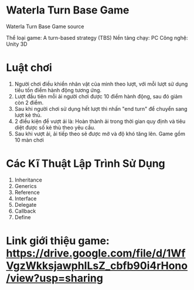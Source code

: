# Waterla Turn Base Game
 Waterla Turn Base Game source

Thể loại game: A turn-based strategy (TBS)
Nền tảng chạy: PC
Công nghệ: Unity 3D

# Luật chơi
1. Người chơi điều khiển nhân vật của mình theo lượt, với mỗi lượt sử dụng tiêu tốn điểm hành động tương ứng.
2. Lượt đầu tiên mỗi ải người chơi được 10 điểm hành động, sau đó giảm còn 2 điểm.
3. Sau khi người chơi sử dụng hết lượt thì nhấn "end turn" để chuyển sang lượt kẻ thù.
4. 2 điều kiện để vượt ải là: Hoàn thành ải trong thời gian quy định và tiêu diệt được số kẻ thù theo yêu cầu.
5. Sau khi vượt ải, ải tiếp theo sẽ được mở và độ khó tăng lên. Game gồm 10 màn chơi

# Các Kĩ Thuật Lập Trình Sử Dụng
1. Inheritance
2. Generics
3. Reference
4. Interface
5. Delegate
6. Callback
7. Define 

# Link giới thiệu game: https://drive.google.com/file/d/1WfVgzWkksjawphILsZ_cbfb90i4rHono/view?usp=sharing
 
